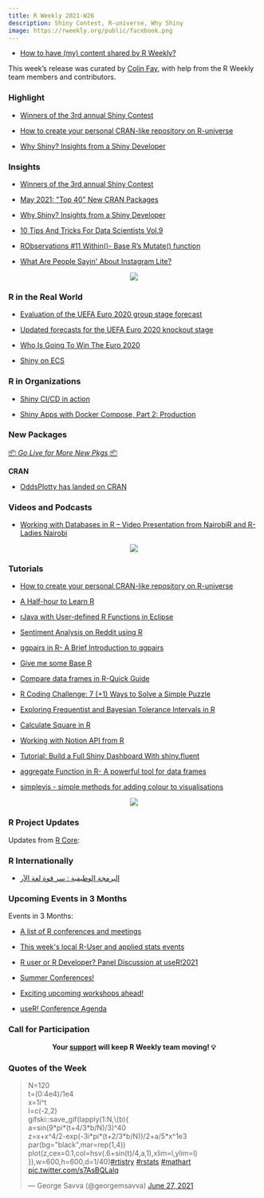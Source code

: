 ```yaml
---
title: R Weekly 2021-W26
description: Shiny Contest, R-universe, Why Shiny
image: https://rweekly.org/public/facebook.png
---
```


+ [How to have (my) content shared by R Weekly?](https://github.com/rweekly/rweekly.org#how-to-have-my-content-shared-by-r-weekly)

This week’s release was curated by [Colin Fay](https://colinfay.me), with help from the R Weekly team members and contributors.


###  Highlight


+ [Winners of the 3rd annual Shiny Contest](https://blog.rstudio.com/2021/06/24/winners-of-the-3rd-annual-shiny-contest/)

+ [How to create your personal CRAN-like repository on R-universe](https://ropensci.org/blog/2021/06/22/setup-runiverse/)

+ [Why Shiny? Insights from a Shiny Developer](https://www.mango-solutions.com/why-shiny-opinions-from-a-shiny-developer/)


### Insights

+ [Winners of the 3rd annual Shiny Contest](https://blog.rstudio.com/2021/06/24/winners-of-the-3rd-annual-shiny-contest/)

+ [May 2021: "Top 40" New CRAN Packages](https://rviews.rstudio.com/2021/06/24/may-2021-top-40-new-cran-packages/)

+ [Why Shiny? Insights from a Shiny Developer](https://www.mango-solutions.com/why-shiny-opinions-from-a-shiny-developer/)

+ [10 Tips And Tricks For Data Scientists Vol.9](https://predictivehacks.com/10-tips-and-tricks-for-data-scientists-vol-9/)

+ [RObservations #11 Within()- Base R’s Mutate() function](https://bensstats.wordpress.com/2021/06/22/robservations-11-within-base-rs-mutate-function/)

+ [What Are People Sayin' About Instagram Lite?](https://jlaw.netlify.app/2021/06/26/what-people-are-sayin-about-instagram-lite/)

<div align = "center">
<img src = "https://jlaw.netlify.app/2021/06/26/what-people-are-sayin-about-instagram-lite/index_files/figure-html/BTM_Vis-1.png">
</div>

### R in the Real World

+ [Evaluation of the UEFA Euro 2020 group stage forecast](https://www.zeileis.org/news/euro2020group/)

+ [Updated forecasts for the UEFA Euro 2020 knockout stage](https://www.zeileis.org/news/euro2020knockout/)

+ [Who Is Going To Win The Euro 2020](https://predictivehacks.com/who-is-going-to-win-the-euro-2020/)

+ [Shiny on ECS](https://datawookie.dev/blog/2021/06/shiny-on-ecs/)

###  R in Organizations

+ [Shiny CI/CD in action](https://mirai-solutions.ch/news/2021/06/25/techguides-github-actions-focus/)

+ [Shiny Apps with Docker Compose, Part 2: Production](https://medium.com/analythium/shiny-apps-with-docker-compose-part-2-production-1819105924ec)

###  New Packages

<p class="added-hostname"><a href="https://rweekly.org/live" target="_blank" class="externalLink">📦 <i>Go Live for More New Pkgs</i> 📦</a></p>

**CRAN**

+ [OddsPlotty has landed on CRAN](https://hutsons-hacks.info/oddsplotty-has-landed-on-cran)




###  Videos and Podcasts

+ [Working with Databases in R – Video Presentation from NairobiR and R-Ladies Nairobi](https://www.r-consortium.org/blog/2021/06/24/working-with-databases-in-r-video-presentation-from-nairobir-and-r-ladies-nairobi)

<div align = "center">
<img src = "https://lh5.googleusercontent.com/BpTPMzUWr-dloA6WYFnORmWLHS-OZGyQ2P5R26fXhcGu_Cp-Kpy06ZIdOJwQAp-z9ZdVZ44ED9442a-edRxP9JTeUlKMBl4GAormPog9co2Uc5HmpKeWaQSj2VrZPWotZyBECbX7">
</div>


###  Tutorials

+ [How to create your personal CRAN-like repository on R-universe](https://ropensci.org/blog/2021/06/22/setup-runiverse/)

+ [A Half-hour to Learn R](http://karolis.koncevicius.lt/posts/a_half_hour_to_learn_r/)

+ [rJava with User-defined R Functions in Eclipse](https://kiandlee.blogspot.com/2021/06/rjava-with-user-defined-r-functions-in.html)

+ [Sentiment Analysis on Reddit using R](https://www.iamnagdev.com/?p=964)

+ [ggpairs in R- A Brief Introduction to ggpairs](https://finnstats.com/index.php/2021/06/24/ggpairs-in-r-a-brief-introduction-to-ggpairs/)

+ [Give me some Base R](https://kgilds.rbind.io/post/2021-06-23-give-me-some-base-r/)

+ [Compare data frames in R-Quick Guide](https://finnstats.com/index.php/2021/06/23/compare-data-frames-in-r-quick-guide/)

+ [R Coding Challenge: 7 (+1) Ways to Solve a Simple Puzzle](https://blog.ephorie.de/r-coding-challenge-7-1-ways-to-solve-a-simple-puzzle)

+ [Exploring Frequentist and Bayesian Tolerance Intervals in R](https://rileyking.netlify.app/post/exploring-frequentist-and-bayesian-tolerance-intervals-in-r/)

+ [Calculate Square in R](https://finnstats.com/index.php/2021/06/22/calculate-square-in-r/)

+ [Working with Notion API from R](https://biolitika.si/working-with-notion-api-from-r.html)

+ [Tutorial: Build a Full Shiny Dashboard With shiny.fluent](https://appsilon.com/shiny-fluent-tutorial/)

+ [aggregate Function in R- A powerful tool for data frames](https://finnstats.com/index.php/2021/06/20/aggregate-function-in-r/)

+ [simplevis - simple methods for adding colour to visualisations](https://davidhodge931.netlify.app/2021/06/20/colouring-with-simplevis/)


<div align = "center">
<img src = "https://davidhodge931.netlify.app/2021/06/20/colouring-with-simplevis/index_files/figure-html/unnamed-chunk-5-1.png">
</div>

<!--<div class="post-more-begin></div><div class="post-more-end"></div>-->

###  R Project Updates

Updates from [R Core](http://developer.r-project.org/blosxom.cgi/R-devel/NEWS):

### R Internationally

+ [البرمجة الوظيفية : سر قوة لغة الآر](https://www.arabiananalyst.com/2021/05/17/2021-05-17-functional-programming/)


###  Upcoming Events in 3 Months

Events in 3 Months:

+ [A list of R conferences and meetings](https://jumpingrivers.github.io/meetingsR/events.html)

+ [This week's local R-User and applied stats events](https://community.rstudio.com/c/irl)

+ [R user or R Developer? Panel Discussion at useR!2021](https://mirai-solutions.ch/news/2021/06/18/announce-user2021-panel/)

+ [Summer Conferences!](https://rviews.rstudio.com/2021/06/17/summer-conferences/)

+ [Exciting upcoming workshops ahead!](https://mirai-solutions.ch/news/2021/06/16/announce-new-workshops/)

+ [useR! Conference Agenda](https://www.conftool.org/user2021/index.php?page=browseSessions&presentations=show)


###  Call for Participation


<p class="hide-support added-hostname support-rweekly" style="text-align: center;font-weight: bold;">Your <a class="non-visited externalLink" href="https://www.patreon.com/rweekly" onclick="pas(this)">support</a> will keep R Weekly team moving! 💡</p>

###  Quotes of the Week

<blockquote class="twitter-tweet"><p lang="en" dir="ltr">N=120<br>t=(0:4e4)/1e4<br>x=1i^t<br>l=c(-2,2)<br>gifski::save_gif(lapply(1:N,\(b){<br>a=sin(9*pi*(t+4/3*b/N)/3)^40<br>z=x+x^4/2-exp(-3i*pi*(t+2/3*b/N))/2+a/5*x^1e3<br>par(bg=&quot;black&quot;,mar=rep(1,4))<br>plot(z,cex=0.1,col=hsv(.6+sin(t)/4,a,1),xlim=l,ylim=l)<br>}),w=600,h=600,d=1/40)<a href="https://twitter.com/hashtag/rtistry?src=hash&amp;ref_src=twsrc%5Etfw">#rtistry</a> <a href="https://twitter.com/hashtag/rstats?src=hash&amp;ref_src=twsrc%5Etfw">#rstats</a> <a href="https://twitter.com/hashtag/mathart?src=hash&amp;ref_src=twsrc%5Etfw">#mathart</a> <a href="https://t.co/s7AsBQLalq">pic.twitter.com/s7AsBQLalq</a></p>&mdash; George Savva (@georgemsavva) <a href="https://twitter.com/georgemsavva/status/1409109163964252163?ref_src=twsrc%5Etfw">June 27, 2021</a></blockquote> <script async src="https://platform.twitter.com/widgets.js" charset="utf-8"></script>
